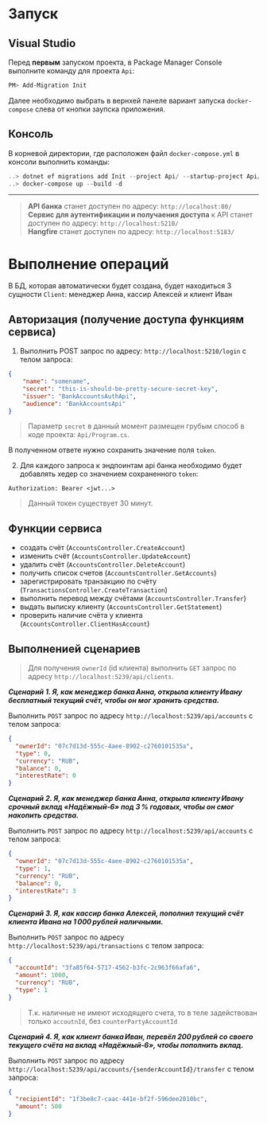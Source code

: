 ﻿# Запуск
## Visual Studio
Перед **первым** запуском проекта, в Package Manager Console выполните команду для проекта `Api`:
```powershell
PM> Add-Migration Init
```

Далее необходимо выбрать в вернхей панеле вариант запуска `docker-compose` слева от кнопки заупска приложения.

## Консоль
В корневой директории, где расположен файл `docker-compose.yml` в консоли выполнить команды:
```powershell
..> dotnet ef migrations add Init --project Api/ --startup-project Api/Api.csproj
..> docker-compose up --build -d
```
___
> **API банка** станет доступен по адресу: `http://localhost:80/`\
> **Сервис для аутентификации и получаения доступа** к API станет доступен по адресу: `http://localhost:5210/`\
> **Hangfire** станет доступен по адресу: `http://localhost:5183/`

# Выполнение операций
В БД, которая автоматически будет создана, будет находиться 3 сущности `Client`: менеджер Анна, кассир Алексей и клиент Иван

## Авторизация (получение доступа функциям сервиса)

1. Выполнить POST запрос по адресу: `http://localhost:5210/login` с телом запроса:
```json
{
    "name": "somename",
    "secret": "this-is-should-be-pretty-secure-secret-key",
    "issuer": "BankAccountsAuthApi",
    "audience": "BankAccountsApi"
}
```
> Параметр `secret` в данный момент размещен грубым способ в коде проекта: `Api/Program.cs`.

В полученном ответе нужно сохранить значение поля `token`.

2. Для каждого запроса к эндпоинтам api банка необходимо будет добавлять хедер со значением сохраненного `token`:

```
Authorization: Bearer <jwt...>
```

> Данный токен существует 30 минут.

## Функции сервиса
- создать счёт (`AccountsController.CreateAccount`)
- изменить счёт (`AccountsController.UpdateAccount`)
- удалить счёт (`AccountsController.DeleteAccount`)
- получить список счетов (`AccountsController.GetAccounts`)
- зарегистрировать транзакцию по счёту (`TransactionsController.CreateTransaction`)
- выполнить перевод между счётами (`AccountsController.Transfer`)
- выдать выписку клиенту (`AccountsController.GetStatement`)
- проверить наличие счёта у клиента (`AccountsController.ClientHasAccount`)

## Выполненией сценариев
> Для получения `ownerId` (id клиента) выполнить `GET` запрос по адресу `http://localhost:5239/api/clients`.

***Сценарий 1. Я, как менеджер банка Анна, открыла клиенту Ивану бесплатный текущий счёт, чтобы он мог хранить средства.***

Выполнить `POST` запрос по адресу `http://localhost:5239/api/accounts` с телом запроса:
```json
{
  "ownerId": "07c7d13d-555c-4aee-8902-c2760101535a",
  "type": 0,
  "currency": "RUB",
  "balance": 0,
  "interestRate": 0
}
```

***Сценарий 2. Я, как менеджер банка Анна, открыла клиенту Ивану срочный вклад «Надёжный‑6» под 3 % годовых, чтобы он смог накопить средства.***

Выполнить `POST` запрос по адресу `http://localhost:5239/api/accounts` с телом запроса:
```json
{
  "ownerId": "07c7d13d-555c-4aee-8902-c2760101535a",
  "type": 1,
  "currency": "RUB",
  "balance": 0,
  "interestRate": 3
}
```

***Сценарий 3. Я, как кассир банка Алексей, пополнил текущий счёт клиента Ивана на 1 000 рублей наличными.***

Выполнить `POST` запрос по адресу `http://localhost:5239/api/transactions` с телом запроса:
```json
{
  "accountId": "3fa85f64-5717-4562-b3fc-2c963f66afa6",
  "amount": 1000,
  "currency": "RUB",
  "type": 1
}
```
> Т.к. наличные не имеют исходящего счета, то в теле задействован только `accoutnId`, без `counterPartyAccountId`

***Сценарий 4. Я, как клиент банка Иван, перевёл 200 рублей со своего текущего счёта на вклад «Надёжный‑6», чтобы пополнить вклад.***

Выполнить `POST` запрос по адресу `http://localhost:5239/api/accounts/{senderAccountId}/transfer` с телом запроса:
```json
{
  "recipientId": "1f3be8c7-caac-441e-bf2f-596dee2010bc",
  "amount": 500
}
```